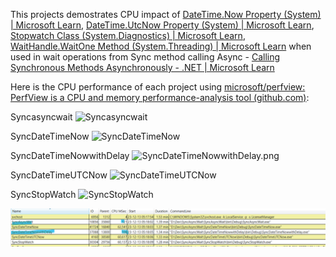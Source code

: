 

This projects demostrates CPU impact of [DateTime.Now Property (System) | Microsoft Learn](https://learn.microsoft.com/en-us/dotnet/api/system.datetime.now?view=net-8.0#remarks), [DateTime.UtcNow Property (System) | Microsoft Learn](https://learn.microsoft.com/en-us/dotnet/api/system.datetime.utcnow?view=net-8.0), [Stopwatch Class (System.Diagnostics) | Microsoft Learn](https://learn.microsoft.com/en-us/dotnet/api/system.diagnostics.stopwatch?view=net-8.0), [WaitHandle.WaitOne Method (System.Threading) | Microsoft Learn](https://learn.microsoft.com/en-us/dotnet/api/system.threading.waithandle.waitone?view=net-7.0)  when used in wait operations from Sync method calling Async -  [Calling Synchronous Methods Asynchronously - .NET | Microsoft Learn](https://learn.microsoft.com/en-us/dotnet/standard/asynchronous-programming-patterns/calling-synchronous-methods-asynchronously#defining-the-test-method-and-asynchronous-delegate)

Here is the CPU performance of each project using [microsoft/perfview: PerfView is a CPU and memory performance-analysis tool (github.com)](https://github.com/microsoft/perfview):

Syncasyncwait
![Syncasyncwait](Assets/Syncasyncwait.png)

SyncDateTimeNow
![SyncDateTimeNow](Assets/SyncDateTimeNow.png)

SyncDateTimeNowwithDelay
![SyncDateTimeNowwithDelay.png](Assets/SyncDateTimeNowwithDelay.png)

SyncDateTimeUTCNow
![SyncDateTimeUTCNow](Assets/SyncDateTimeUTCNow.png)

SyncStopWatch
![SyncStopWatch](Assets/SyncStopWatch.png)

![image](https://github.com/mndxt007/SyncAsyncWait/blob/master/Assests/Perfview.png)
